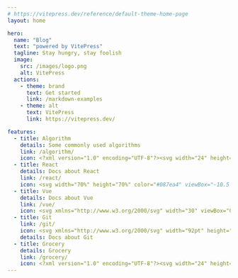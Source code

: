 ```yaml
---
# https://vitepress.dev/reference/default-theme-home-page
layout: home

hero:
  name: "Blog"
  text: "powered by VitePress"
  tagline: Stay hungry, stay foolish
  image:
    src: /images/logo.png
    alt: VitePress
  actions:
    - theme: brand
      text: Get started
      link: /markdown-examples
    - theme: alt
      text: VitePress
      link: https://vitepress.dev/

features:
  - title: Algorithm
    details: Some commonly used algorithms
    link: /algorithm/
    icon: <?xml version="1.0" encoding="UTF-8"?><svg width="24" height="24" viewBox="0 0 48 48" fill="none" xmlns="http://www.w3.org/2000/svg"><rect x="8" y="4" width="32" height="40" rx="2" stroke="#333" stroke-width="4" stroke-linecap="round" stroke-linejoin="round"/><rect x="14" y="11" width="20" height="9" fill="none" stroke="#333" stroke-width="4" stroke-linecap="round" stroke-linejoin="round"/><circle cx="17" cy="26" r="2" fill="#333"/><circle cx="17" cy="32" r="2" fill="#333"/><circle cx="17" cy="38" r="2" fill="#333"/><circle cx="24" cy="26" r="2" fill="#333"/><circle cx="24" cy="32" r="2" fill="#333"/><circle cx="24" cy="38" r="2" fill="#333"/><circle cx="31" cy="26" r="2" fill="#333"/><circle cx="31" cy="32" r="2" fill="#333"/><circle cx="31" cy="38" r="2" fill="#333"/></svg>
  - title: React
    details: Docs about React
    link: /react/
    icon: <svg width="70%" height="70%" color="#087ea4" viewBox="-10.5 -9.45 21 18.9" fill="none" xmlns="http://www.w3.org/2000/svg" class="text-sm me-0 w-10 h-10 text-link dark:text-link-dark flex origin-center transition-all ease-in-out"><circle cx="0" cy="0" r="2" fill="currentColor"></circle><g stroke="currentColor" stroke-width="1" fill="none"><ellipse rx="10" ry="4.5"></ellipse><ellipse rx="10" ry="4.5" transform="rotate(60)"></ellipse><ellipse rx="10" ry="4.5" transform="rotate(120)"></ellipse></g></svg>
  - title: Vue
    details: Docs about Vue
    link: /vue/
    icon: <svg xmlns="http://www.w3.org/2000/svg" width="30" viewBox="0 0 256 220.8"><path fill="#41B883" d="M204.8 0H256L128 220.8 0 0h97.92L128 51.2 157.44 0h47.36Z"></path><path fill="#41B883" d="m0 0 128 220.8L256 0h-51.2L128 132.48 50.56 0H0Z"></path><path fill="#35495E" d="M50.56 0 128 133.12 204.8 0h-47.36L128 51.2 97.92 0H50.56Z"></path></svg>
  - title: Git
    link: /git/
    icon: <svg xmlns="http://www.w3.org/2000/svg" width="92pt" height="92pt" viewBox="0 0 92 92"><defs><clipPath id="a"><path d="M0 .113h91.887V92H0Zm0 0"/></clipPath></defs><g clip-path="url(#a)"><path style="stroke:none;fill-rule:nonzero;fill:#f03c2e;fill-opacity:1" d="M90.156 41.965 50.036 1.848a5.918 5.918 0 0 0-8.372 0l-8.328 8.332 10.566 10.566a7.03 7.03 0 0 1 7.23 1.684 7.034 7.034 0 0 1 1.669 7.277l10.187 10.184a7.028 7.028 0 0 1 7.278 1.672 7.04 7.04 0 0 1 0 9.957 7.05 7.05 0 0 1-9.965 0 7.044 7.044 0 0 1-1.528-7.66l-9.5-9.497V59.36a7.04 7.04 0 0 1 1.86 11.29 7.04 7.04 0 0 1-9.957 0 7.04 7.04 0 0 1 0-9.958 7.06 7.06 0 0 1 2.304-1.539V33.926a7.049 7.049 0 0 1-3.82-9.234L29.242 14.272 1.73 41.777a5.925 5.925 0 0 0 0 8.371L41.852 90.27a5.925 5.925 0 0 0 8.37 0l39.934-39.934a5.925 5.925 0 0 0 0-8.371"/></g></svg>
    details: Docs about Git
  - title: Grocery
    details: Grocery
    link: /grocery/
    icon: <?xml version="1.0" encoding="UTF-8"?><svg width="24" height="24" viewBox="0 0 48 48" fill="none" xmlns="http://www.w3.org/2000/svg"><rect x="17" y="11" width="10" height="9.99975" transform="rotate(-45 17 11)" fill="none" stroke="#333" stroke-width="4" stroke-linecap="round" stroke-linejoin="round"/><rect x="30" y="24" width="10" height="9.99975" transform="rotate(-45 30 24)" fill="none" stroke="#333" stroke-width="4" stroke-linecap="round" stroke-linejoin="round"/><rect x="4" y="24" width="10" height="9.99975" transform="rotate(-45 4 24)" fill="none" stroke="#333" stroke-width="4" stroke-linecap="round" stroke-linejoin="round"/><rect x="17" y="37" width="10" height="9.99975" transform="rotate(-45 17 37)" fill="none" stroke="#333" stroke-width="4" stroke-linecap="round" stroke-linejoin="round"/></svg>
---
```


